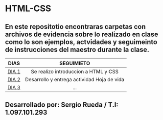 # HTML-CSS

## En este repositotio encontraras carpetas con archivos de evidencia sobre lo realizado en clase como lo son ejemplos, actvidades y seguimeinto de instrucciones del maestro durante la clase.

| DIAS                                                                        | SEGUIMIETO                                 |
|-----------------------------------------------------------------------------|:------------------------------------------:|
|[DIA 1](https://github.com/xergio-rh/HTML_S1_RuedaSergio/tree/master/Dia%201)| Se realizo introduccion a HTML y CSS       |
|[DIA 2](https://github.com/xergio-rh/HTML_S1_RuedaSergio/tree/master/Dia%202)| Desarrollo y entrega actividad Hoja de vida|
|[DIA 3](https://github.com/xergio-rh/HTML_S1_RuedaSergio/tree/master/Dia%203)|...                                         |


## Desarrollado por: Sergio Rueda / T.I: 1.097.101.293
